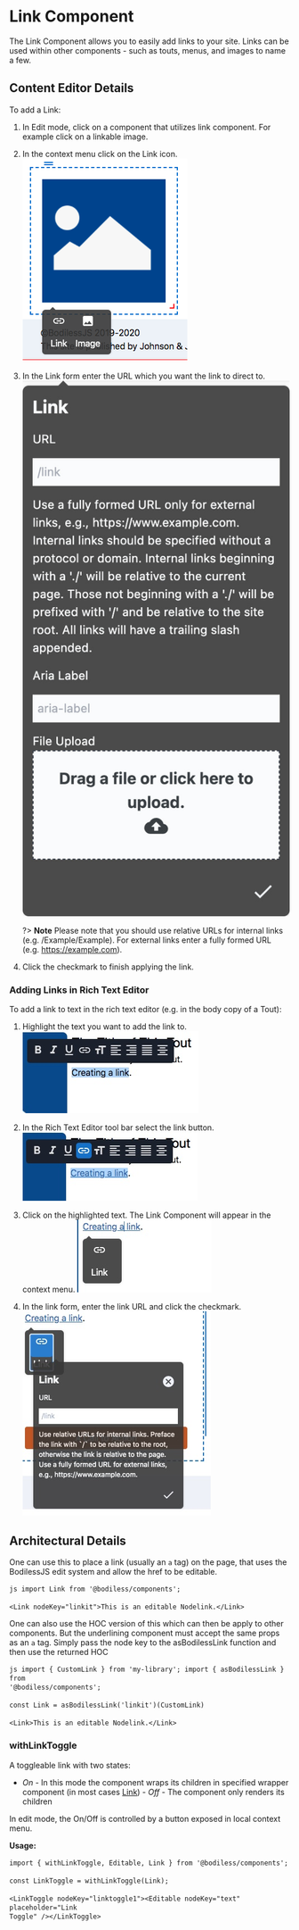 # Link Component

The Link Component allows you to easily add links to your site. Links can be
used within other components - such as touts, menus, and images to name a few.

## Content Editor Details

To add a Link:

1. In Edit mode, click on a component that utilizes link component. For example click on a linkable image.
 
2. In the context menu click on the Link icon.
![](./assets/LinkIcon.jpg)

3. In the Link form enter the URL which you want the link to direct to.
![](./assets/LinkForm.jpg)

    ?> **Note**  Please note that you should use relative URLs for internal links (e.g.
    /Example/Example). For external links enter a fully formed URL (e.g.
    https://example.com).

4. Click the checkmark to finish applying the link. 

### Adding Links in Rich Text Editor

To add a link to text in the rich text editor (e.g. in the body copy of a Tout):

1. Highlight the text you want to add the link to.
![](./assets/HighlightLinkText.jpg)

2. In the Rich Text Editor tool bar select the link button.
![](./assets/ClickLinkButton.jpg)

3. Click on the highlighted text. The Link Component will appear in the context
menu.
![](./assets/LinkButtonBefore.jpg)

4. In the link form, enter the link URL and click the checkmark.
![](./assets/LinkButtonAfter.jpg)


## Architectural Details

One can use this to place a link (usually an `a` tag) on the page, that uses the
BodilessJS edit system and allow the href to be editable.

  ``` 
  js import Link from '@bodiless/components';

  <Link nodeKey="linkit">This is an editable Nodelink.</Link> 
  ```

One can also use the HOC version of this which can then be apply to other
components. But the underlining component must accept the same props as an `a`
tag. Simply pass the node key to the asBodilessLink function and then use the
returned HOC

  ```
  js import { CustomLink } from 'my-library'; import { asBodilessLink } from
  '@bodiless/components';

  const Link = asBodilessLink('linkit')(CustomLink)

  <Link>This is an editable Nodelink.</Link>
  ```

### withLinkToggle

A toggleable link with two states: 

- *On* - In this mode the component wraps its children in specified wrapper
component (in most cases [Link](#Link)) - *Off* - The component only renders its
children

In edit mode, the On/Off is controlled by a button exposed in local context
menu. 

**Usage:**

```
import { withLinkToggle, Editable, Link } from '@bodiless/components';

const LinkToggle = withLinkToggle(Link);

<LinkToggle nodeKey="linktoggle1"><Editable nodeKey="text" placeholder="Link
Toggle" /></LinkToggle>
```
